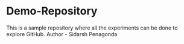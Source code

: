 # Demo-Repository
This is a sample repository where all the experiments can be done to explore GitHub.
Author - Sidarsh Penagonda 

